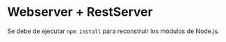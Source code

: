 # Webserver + RestServer

Se debe de ejecutar ``npm install`` para reconstruir los módulos de Node.js.